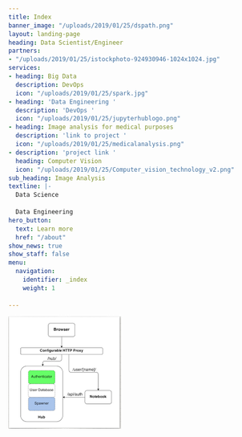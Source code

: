 ```yaml
---
title: Index
banner_image: "/uploads/2019/01/25/dspath.png"
layout: landing-page
heading: Data Scientist/Engineer
partners:
- "/uploads/2019/01/25/istockphoto-924930946-1024x1024.jpg"
services:
- heading: Big Data
  description: DevOps
  icon: "/uploads/2019/01/25/spark.jpg"
- heading: 'Data Engineering '
  description: 'DevOps '
  icon: "/uploads/2019/01/25/jupyterhublogo.png"
- heading: Image analysis for medical purposes
  description: 'link to project '
  icon: "/uploads/2019/01/25/medicalanalysis.png"
- description: 'project link '
  heading: Computer Vision
  icon: "/uploads/2019/01/25/Computer_vision_technology_v2.png"
sub_heading: Image Analysis
textline: |-
  Data Science

  Data Engineering
hero_button:
  text: Learn more
  href: "/about"
show_news: true
show_staff: false
menu:
  navigation:
    identifier: _index
    weight: 1

---
```

![](/uploads/2019/01/25/jupyterhub.png)